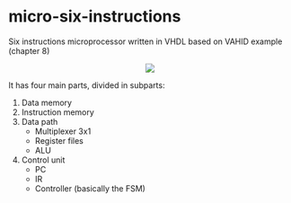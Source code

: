 # micro-six-instructions

Six instructions microprocessor written in VHDL based on VAHID example (chapter 8)

<p align="center">
  <img src="https://user-images.githubusercontent.com/69206952/180585765-cbe16999-927d-4949-8718-deba0dda361d.png"/>
</p>

It has four main parts, divided in subparts:

1. Data memory
2. Instruction memory
3. Data path
    - Multiplexer 3x1
    - Register files
    - ALU
4. Control unit
    - PC
    - IR
    - Controller (basically the FSM)


